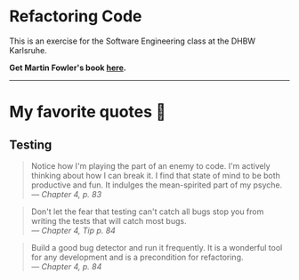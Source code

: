 # Refactoring Code
This is an exercise for the Software Engineering class at the DHBW Karlsruhe.

**Get Martin Fowler's book [here](http://silab.fon.bg.ac.rs/wp-content/uploads/2016/10/Refactoring-Improving-the-Design-of-Existing-Code-Addison-Wesley-Professional-1999.pdf).**

---

# My favorite quotes 📘
## Testing
> Notice how I'm playing the part of an enemy to code. I'm actively thinking about how I can break it. I find that state of mind to be both productive and fun. It indulges the mean-spirited part of my psyche.
<br>*— Chapter 4, p. 83*

> Don't let the fear that testing can't catch all bugs stop you from writing the tests that  will catch most bugs.
<br>*— Chapter 4, Tip p. 84*

> Build a good bug detector and run it frequently. It is a wonderful tool for any development and is a precondition for refactoring.
<br>*— Chapter 4, p. 84*